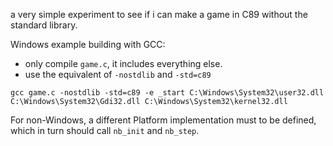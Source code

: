 a very simple experiment to see if i can make a game in C89 without the standard library.

Windows example building with GCC:
 - only compile `game.c`, it includes everything else.
 - use the equivalent of `-nostdlib` and `-std=c89`
```
gcc game.c -nostdlib -std=c89 -e _start C:\Windows\System32\user32.dll C:\Windows\System32\Gdi32.dll C:\Windows\System32\kernel32.dll
```

For non-Windows, a different Platform implementation must to be defined, which in turn should call `nb_init` and `nb_step`.